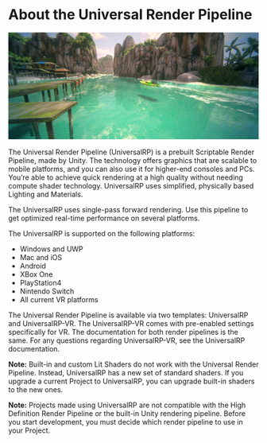 # About the Universal Render Pipeline

![Universal Render Pipeline in action](Images/AssetShots/Beauty/Overview.png)

The Universal Render Pipeline (UniversalRP) is a prebuilt Scriptable Render Pipeline, made by Unity. The technology offers graphics that are scalable to mobile platforms, and you can also use it for higher-end consoles and PCs. You’re able to achieve quick rendering at a high quality without needing compute shader technology. UniversalRP uses simplified, physically based Lighting and Materials.

The UniversalRP uses single-pass forward rendering. Use this pipeline to get optimized real-time performance on several platforms. 

The UniversalRP is supported on the following platforms:
* Windows and UWP
* Mac and iOS
* Android
* XBox One
* PlayStation4
* Nintendo Switch
* All current VR platforms

The Universal Render Pipeline is available via two templates: UniversalRP and UniversalRP-VR. The  UniversalRP-VR comes with pre-enabled settings specifically for VR. The documentation for both render pipelines is the same. For any questions regarding UniversalRP-VR, see the UniversalRP documentation.

**Note:**  Built-in and custom Lit Shaders do not work with the Universal Render Pipeline. Instead, UniversalRP has a new set of standard shaders. If you upgrade a current Project to UniversalRP, you can upgrade built-in shaders to the new ones.

**Note:** Projects made using UniversalRP are not compatible with the High Definition Render Pipeline or the built-in Unity rendering pipeline. Before you start development, you must decide which render pipeline to use in your Project. 
